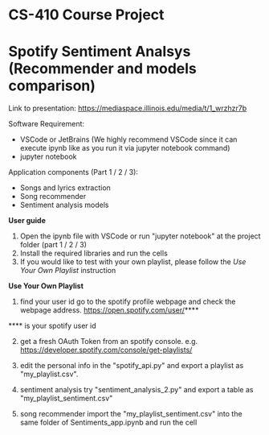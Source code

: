 # CS-410 Course Project
# Spotify Sentiment Analsys (Recommender and models comparison)

Link to presentation:
https://mediaspace.illinois.edu/media/t/1_wrzhzr7b

Software Requirement:
- VSCode or JetBrains (We highly recommend VSCode since it can execute ipynb like as you run it via jupyter notebook command)
- jupyter notebook 

Application components (Part 1 / 2 / 3):
- Songs and lyrics extraction
- Song recommender
- Sentiment analysis models

**User guide**
1. Open the ipynb file with VSCode or run "jupyter notebook" at the project folder (part 1 / 2 / 3)
2. Install the required libraries and run the cells
3. If you would like to test with your own playlist, please follow the *Use Your Own Playlist* instruction


**Use Your Own Playlist**
1. find your user id
go to the spotify profile webpage and check the webpage address. https://open.spotify.com/user/****

**** is your spotify user id 

2. get a fresh OAuth Token
from an spotify console. e.g. https://developer.spotify.com/console/get-playlists/

3. edit the personal info in the "spotify_api.py" and export a playlist as "my_playlist.csv". 

4. sentiment analysis
try "sentiment_analysis_2.py" and export a table as "my_playlist_sentiment.csv"

5. song recommender
import the "my_playlist_sentiment.csv" into the same folder of Sentiments_app.ipynb and run the cell


